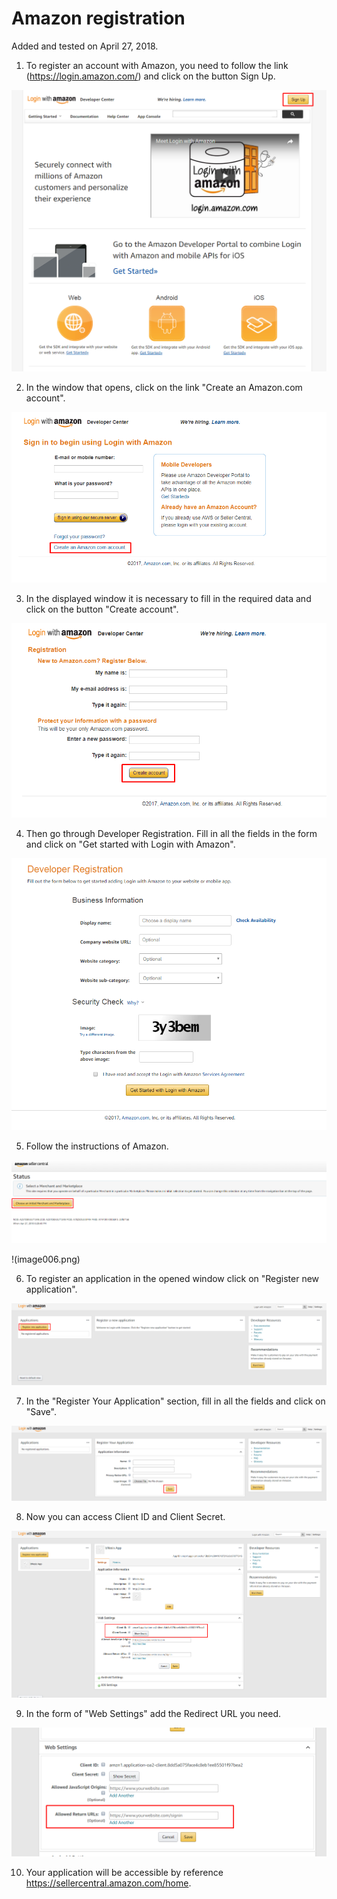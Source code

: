 # Amazon registration

Added and tested on April 27, 2018.

1. To register an account with Amazon, you need to follow the link (https://login.amazon.com/) 
and click on the button Sign Up.

![image001.png](https://raw.githubusercontent.com/bNesisDeveloper/bNesis/master/Docs/Services/Amazon/image001.png)

2. In the window that opens, click on the link "Create an Amazon.com account".

![image002.png](https://raw.githubusercontent.com/bNesisDeveloper/bNesis/master/Docs/Services/Amazon/image002.png)

3. In the displayed window it is necessary to fill in the required data and click on the button "Create account".

![image003.png](https://raw.githubusercontent.com/bNesisDeveloper/bNesis/master/Docs/Services/Amazon/image003.png)

4. Then go through Developer Registration. Fill in all the fields in the form and click on "Get started with Login with Amazon".

![image004.png](https://raw.githubusercontent.com/bNesisDeveloper/bNesis/master/Docs/Services/Amazon/image004.png)

5. Follow the instructions of Amazon.

![image005.png](https://raw.githubusercontent.com/bNesisDeveloper/bNesis/master/Docs/Services/Amazon/image005.png)

!(image006.png)

6. To register an application in the opened window click on "Register new application".

![image006.png](https://raw.githubusercontent.com/bNesisDeveloper/bNesis/master/Docs/Services/Amazon/image007.png)

7. In the "Register Your Application" section, fill in all the fields and click on "Save".

![image008.png](https://raw.githubusercontent.com/bNesisDeveloper/bNesis/master/Docs/Services/Amazon/image008.png)

8. Now you can access Client ID and Client Secret.

![image009.png](https://raw.githubusercontent.com/bNesisDeveloper/bNesis/master/Docs/Services/Amazon/image009.png)

9. In the form of "Web Settings" add the Redirect URL you need.

![image010.png](https://raw.githubusercontent.com/bNesisDeveloper/bNesis/master/Docs/Services/Amazon/image010.png)

10. Your application will be accessible by reference https://sellercentral.amazon.com/home. 
